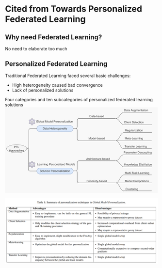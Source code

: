 # Cited from Towards Personalized Federated Learning

## Why need Federated Learning?

No need to elaborate too much

## Personalized Federated Learning

Traditional Federated Learning faced several basic challenges:

- High heterogeneity  caused bad convergence
- Lack of personalized solutions

Four categories and ten subcategories of personalized federated learning solutions
![Alt text](image.png)

![Alt text](image-1.png)
